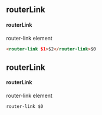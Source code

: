 ## routerLink
#### routerLink
router-link element
```html
<router-link $1>$2</router-link>$0
```

## routerLink
#### routerLink
router-link element
```
router-link $0
```